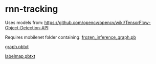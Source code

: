 # rnn-tracking

Uses models from: https://github.com/opencv/opencv/wiki/TensorFlow-Object-Detection-API

Requires mobilenet folder containing:
  [frozen_inference_graph.pb](http://download.tensorflow.org/models/object_detection/ssd_mobilenet_v1_coco_2017_11_17.tar.gz)
  
  [graph.pbtxt](https://gist.github.com/dkurt/45118a9c57c38677b65d6953ae62924a)
  
  [labelmap.pbtxt](https://raw.githubusercontent.com/tensorflow/models/ed4e22b81db3c14f48964b56580416a6936c07b0/research/object_detection/data/mscoco_label_map.pbtxt)
